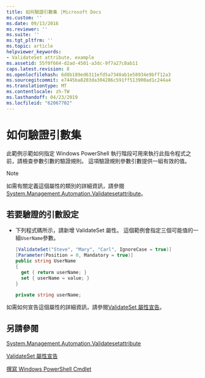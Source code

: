 ```yaml
---
title: 如何驗證引數集 |Microsoft Docs
ms.custom: ''
ms.date: 09/13/2016
ms.reviewer: ''
ms.suite: ''
ms.tgt_pltfrm: ''
ms.topic: article
helpviewer_keywords:
- ValidateSet attribute, example
ms.assetid: 55f0f664-d2ad-4501-a3dc-9f7a27c8ab11
caps.latest.revision: 8
ms.openlocfilehash: 6d8b189ed6311efd5a7348ab1e58934e9bff12a3
ms.sourcegitcommit: e7445ba8203da304286c591ff513900ad1c244a4
ms.translationtype: MT
ms.contentlocale: zh-TW
ms.lasthandoff: 04/23/2019
ms.locfileid: "62067702"
---
```

# <a name="how-to-validate-an-argument-set"></a>如何驗證引數集

此範例示範如何指定 Windows PowerShell 執行階段可用來執行此指令程式之前，請檢查參數引數的驗證規則。 這項驗證規則參數引數提供一組有效的值。

> [!NOTE]
> 如需有關定義這個屬性的類別的詳細資訊，請參閱[System.Management.Automation.Validatesetattribute](/dotnet/api/System.Management.Automation.ValidateSetAttribute)。

## <a name="to-validate-an-argument-set"></a>若要驗證的引數設定

- 下列程式碼所示，請新增 ValidateSet 屬性。 這個範例會指定三個可能值的一組`UserName`參數。

    ```csharp
    [ValidateSet("Steve", "Mary", "Carl", IgnoreCase = true)]
    [Parameter(Position = 0, Mandatory = true)]
    public string UserName
    {
      get { return userName; }
      set { userName = value; }
    }

    private string userName;
    ```

如需如何宣告這個屬性的詳細資訊，請參閱[ValidateSet 屬性宣告](./validateset-attribute-declaration.md)。

## <a name="see-also"></a>另請參閱

[System.Management.Automation.Validatesetattribute](/dotnet/api/System.Management.Automation.ValidateSetAttribute)

[ValidateSet 屬性宣告](./validateset-attribute-declaration.md)

[撰寫 Windows PowerShell Cmdlet](./writing-a-windows-powershell-cmdlet.md)
